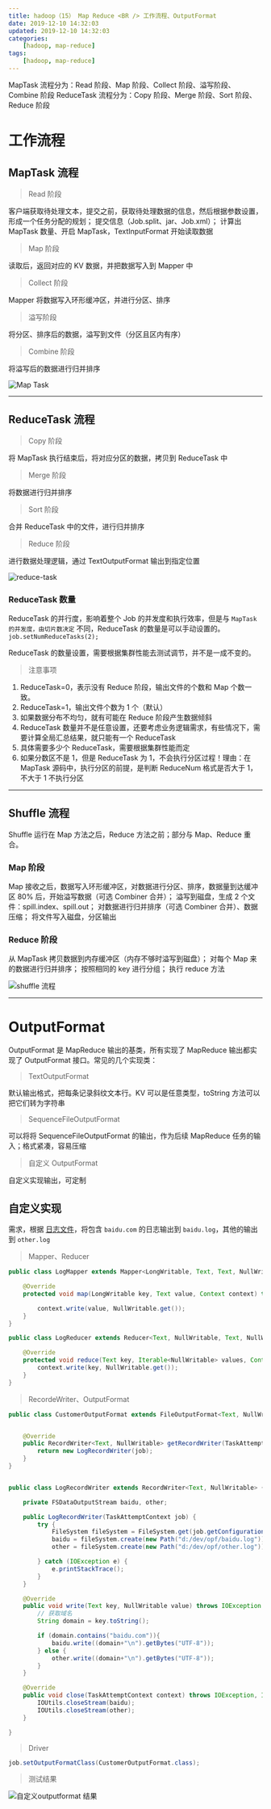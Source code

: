 ```yaml
---
title: hadoop（15） Map Reduce <BR /> 工作流程、OutputFormat
date: 2019-12-10 14:32:03
updated: 2019-12-10 14:32:03
categories:
    [hadoop, map-reduce]
tags:
    [hadoop, map-reduce]
---
```


MapTask 流程分为：Read 阶段、Map 阶段、Collect 阶段、溢写阶段、Combine 阶段
ReduceTask 流程分为：Copy 阶段、Merge 阶段、Sort 阶段、Reduce 阶段

<!-- more -->

# 工作流程

## MapTask 流程

> Read 阶段

客户端获取待处理文本，提交之前，获取待处理数据的信息，然后根据参数设置，形成一个任务分配的规划；
提交信息（Job.split、jar、Job.xml）；
计算出 MapTask 数量、开启 MapTask，TextInputFormat 开始读取数据

> Map 阶段

读取后，返回对应的 KV 数据，并把数据写入到 Mapper 中

> Collect 阶段

Mapper 将数据写入环形缓冲区，并进行分区、排序

> 溢写阶段

将分区、排序后的数据，溢写到文件（分区且区内有序）

> Combine 阶段

将溢写后的数据进行归并排序

![Map Task](/images/hadoop/shuffle/map-task.png)

---

## ReduceTask 流程

> Copy 阶段

将 MapTask 执行结束后，将对应分区的数据，拷贝到 ReduceTask 中

> Merge 阶段

将数据进行归并排序

> Sort 阶段

合并 ReduceTask 中的文件，进行归并排序

> Reduce 阶段

进行数据处理逻辑，通过 TextOutputFormat 输出到指定位置

![reduce-task](/images/hadoop/shuffle/reduce-task.png)

### ReduceTask 数量

ReduceTask 的并行度，影响着整个 Job 的并发度和执行效率，但是与 `MapTask 的并发度，由切片数决定` 不同，ReduceTask 的数量是可以手动设置的。`job.setNumReduceTasks(2);`

ReduceTask 的数量设置，需要根据集群性能去测试调节，并不是一成不变的。

> 注意事项

1. ReduceTask=0，表示没有 Reduce 阶段，输出文件的个数和 Map 个数一致。
2. ReduceTask=1，输出文件个数为 1 个（默认）
3. 如果数据分布不均匀，就有可能在 Reduce 阶段产生数据倾斜
4. ReduceTask 数量并不是任意设置，还要考虑业务逻辑需求，有些情况下，需要计算全局汇总结果，就只能有一个 ReduceTask
5. 具体需要多少个 ReduceTask，需要根据集群性能而定
6. 如果分数区不是 1，但是 ReduceTask 为 1，不会执行分区过程！理由：在 MapTask 源码中，执行分区的前提，是判断 ReduceNum 格式是否大于 1，不大于 1 不执行分区


---

## Shuffle 流程

Shuffle 运行在 Map 方法之后，Reduce 方法之前；部分与 Map、Reduce 重合。

### Map 阶段

Map 接收之后，数据写入环形缓冲区，对数据进行分区、排序，数据量到达缓冲区 80% 后，开始溢写数据（可选 Combiner 合并）；
溢写到磁盘，生成 2 个文件：spill.index、spill.out；
对数据进行归并排序（可选 Combiner 合并）、数据压缩；
将文件写入磁盘，分区输出

### Reduce 阶段

从 MapTask 拷贝数据到内存缓冲区（内存不够时溢写到磁盘）；
对每个 Map 来的数据进行归并排序；
按照相同的 key 进行分组；
执行 reduce 方法

![shuffle 流程](/images/hadoop/shuffle/shuffle-1.png)

---

# OutputFormat

OutputFormat 是 MapReduce 输出的基类，所有实现了 MapReduce 输出都实现了 OutputFormat 接口。常见的几个实现类：
> TextOutputFormat

默认输出格式，把每条记录斜纹文本行。KV 可以是任意类型，toString 方法可以把它们转为字符串

> SequenceFileOutputFormat

可以将将 SequenceFileOutputFormat 的输出，作为后续 MapReduce 任务的输入；格式紧凑，容易压缩

> 自定义 OutputFormat

自定义实现输出，可定制

## 自定义实现

需求，根据 [日志文件](/file/hadoop/output-format/log.txt)，将包含 `baidu.com` 的日志输出到 `baidu.log`，其他的输出到 `other.log`

> Mapper、Reducer

```java
public class LogMapper extends Mapper<LongWritable, Text, Text, NullWritable> {

    @Override
    protected void map(LongWritable key, Text value, Context context) throws IOException, InterruptedException {

        context.write(value, NullWritable.get());
    }
}

public class LogReducer extends Reducer<Text, NullWritable, Text, NullWritable> {

    @Override
    protected void reduce(Text key, Iterable<NullWritable> values, Context context) throws IOException, InterruptedException {
        context.write(key, NullWritable.get());
    }
}
```

> RecordeWriter、OutputFormat

```java
public class CustomerOutputFormat extends FileOutputFormat<Text, NullWritable> {


    @Override
    public RecordWriter<Text, NullWritable> getRecordWriter(TaskAttemptContext job) throws IOException, InterruptedException {
        return new LogRecordWriter(job);
    }
}


public class LogRecordWriter extends RecordWriter<Text, NullWritable> {

    private FSDataOutputStream baidu, other;

    public LogRecordWriter(TaskAttemptContext job) {
        try {
            FileSystem fileSystem = FileSystem.get(job.getConfiguration());
            baidu = fileSystem.create(new Path("d:/dev/opf/baidu.log"));
            other = fileSystem.create(new Path("d:/dev/opf/other.log"));

        } catch (IOException e) {
            e.printStackTrace();
        }
    }

    @Override
    public void write(Text key, NullWritable value) throws IOException {
        // 获取域名
        String domain = key.toString();

        if (domain.contains("baidu.com")){
            baidu.write((domain+"\n").getBytes("UTF-8"));
        } else {
            other.write((domain+"\n").getBytes("UTF-8"));
        }
    }

    @Override
    public void close(TaskAttemptContext context) throws IOException, InterruptedException {
        IOUtils.closeStream(baidu);
        IOUtils.closeStream(other);
    }

}
```

> Driver

```java
job.setOutputFormatClass(CustomerOutputFormat.class);
```

> 测试结果

![自定义outputformat 结果](/images/hadoop/shuffle/opf-result.png)